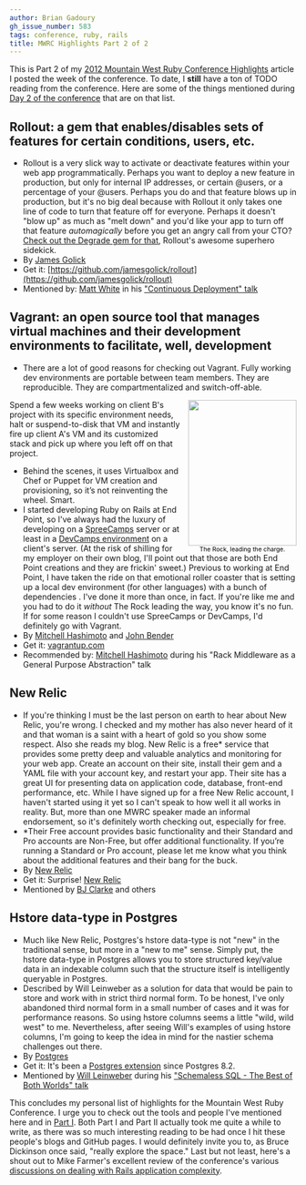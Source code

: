 ```yaml
---
author: Brian Gadoury
gh_issue_number: 583
tags: conference, ruby, rails
title: MWRC Highlights Part 2 of 2
---
```


This is Part 2 of my [2012 Mountain West Ruby Conference Highlights](/blog/2012/03/22/mwrc-highlights-part-1-of-2) article I posted the week of the conference. To date, I **still** have a ton of TODO reading from the conference. Here are some of the things mentioned during [Day 2 of the conference](http://mtnwestrubyconf.org/2012/schedule) that are on that list.

## Rollout: a gem that enables/disables sets of features for certain conditions, users, etc.

- Rollout is a very slick way to activate or deactivate features within your web app programmatically. Perhaps you want to deploy a new feature in production, but only for internal IP addresses, or certain @users, or a percentage of your @users. Perhaps you do and that feature blows up in production, but it's no big deal because with Rollout it only takes one line of code to turn that feature off for everyone. Perhaps it doesn't "blow up" as much as "melt down" and you'd like your app to turn off that feature *automagically* before you get an angry call from your CTO? [Check out the Degrade gem for that](https://github.com/jamesgolick/degrade), Rollout's awesome superhero sidekick.
- By [James Golick](http://jamesgolick.com/2010/8/1/introducing-rollout-condionally-roll-out-features-with-redis..html)
- Get it: [https://github.com/jamesgolick/rollout](https://github.com/jamesgolick/rollout)
- Mentioned by: [Matt White](https://github.com/whitethunder) in his ["Continuous Deployment" talk](https://github.com/whitethunder)

## Vagrant: an open source tool that manages virtual machines and their development environments to facilitate, well, development

- There are a lot of good reasons for checking out Vagrant. Fully working dev environments are portable between team members. They are reproducible. They are compartmentalized and switch-off-able.

<div class="separator" style="clear: right; float: right; text-align: center; margin-left:1em;"><a href="/blog/2012/04/06/mwrc-highlights-part-2-of-2/image-0-big.jpeg" imageanchor="1" style="margin-bottom:1em"><img border="0" height="256" src="/blog/2012/04/06/mwrc-highlights-part-2-of-2/image-0.jpeg" width="190"/></a><br/><span style="font-weight: normal; font-size: 8pt; color: #000">The Rock, leading the charge.</span></div>

Spend a few weeks working on client B's project with its specific environment needs, halt or suspend-to-disk that VM and instantly fire up client A's VM and its customized stack and pick up where you left off on that project.
- Behind the scenes, it uses Virtualbox and Chef or Puppet for VM creation and provisioning, so it’s not reinventing the wheel. Smart.
- I started developing Ruby on Rails at End Point, so I've always had the luxury of developing on a [SpreeCamps](http://www.spreecamps.com) server or at least in a [DevCamps environment](http://www.spreecamps.com/camps) on a client's server. (At the risk of shilling for my employer on their own blog, I'll point out that those are both End Point creations and they are frickin' sweet.) Previous to working at End Point, I have taken the ride on that emotional roller coaster that is setting up a local dev environment (for other languages) with a bunch of dependencies . I've done it more than once, in fact. If you're like me and you had to do it *without* The Rock leading the way, you know it's no fun. If for some reason I couldn't use SpreeCamps or DevCamps, I'd definitely go with Vagrant.
- By [Mitchell Hashimoto](http://twitter.com/mitchellh) and [John Bender](http://nickelcode.com/)
- Get it: [vagrantup.com](http://vagrantup.com)
- Recommended by: [Mitchell Hashimoto](http://twitter.com/mitchellh) during his "Rack Middleware as a General Purpose Abstraction" talk

## New Relic

- If you're thinking I must be the last person on earth to hear about New Relic, you're wrong. I checked and my mother has also never heard of it and that woman is a saint with a heart of gold so you show some respect. Also she reads my blog. New Relic is a free* service that provides some pretty deep and valuable analytics and monitoring for your web app. Create an account on their site, install their gem and a YAML file with your account key, and restart your app. Their site has a great UI for presenting data on application code, database, front-end performance, etc. While I have signed up for a free New Relic account, I haven't started using it yet so I can't speak to how well it all works in reality. But, more than one MWRC speaker made an informal endorsement, so it's definitely worth checking out, especially for free.
- *Their Free account provides basic functionality and their Standard and Pro accounts are Non-Free, but offer additional functionality. If you’re running a Standard or Pro account, please let me know what you think about the additional features and their bang for the buck.
- By [New Relic](http://newrelic.com/)
- Get it: Surprise! [New Relic](http://newrelic.com/)
- Mentioned by [BJ Clarke](http://twitter.com/#!/RobotDeathSquad) and others

## Hstore data-type in Postgres

- Much like New Relic, Postgres's hstore data-type is not "new" in the traditional sense, but more in a "new to me" sense. Simply put, the hstore data-type in Postgres allows you to store structured key/value data in an indexable column such that the structure itself is intelligently queryable in Postgres.
- Described by Will Leinweber as a solution for data that would be pain to store and work with in strict third normal form. To be honest, I've only abandoned third normal form in a small number of cases and it was for performance reasons. So using hstore columns seems a little "wild, wild west" to me. Nevertheless, after seeing Will's examples of using hstore columns, I'm going to keep the idea in mind for the nastier schema challenges out there.
- By [Postgres](http://www.postgresql.org/download/)
- Get it: It's been a [Postgres extension](http://www.postgresql.org/docs/9.0/static/hstore.html) since Postgres 8.2.
- Mentioned by [Will Leinweber](http://bitfission.com/) during his ["Schemaless SQL - The Best of Both Worlds" talk](http://ssql-mwrc.herokuapp.com/)

This concludes my personal list of highlights for the Mountain West Ruby Conference. I urge you to check out the tools and people I've mentioned here and in [Part I](/blog/2012/03/22/mwrc-highlights-part-1-of-2). Both Part I and Part II actually took me quite a while to write, as there was so much interesting reading to be had once I hit these people's blogs and GitHub pages. I would definitely invite you to, as Bruce Dickinson once said, "really explore the space." Last but not least, here's a shout out to Mike Farmer's excellent review of the conference's various [discussions on dealing with Rails application complexity](/blog/2012/03/23/dealing-with-rails-application).
